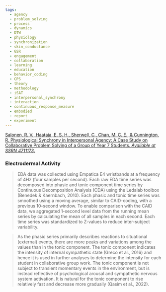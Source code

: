 ```yaml
---
tags:
  - agency
  - problem_solving
  - process
  - dynamics
  - DTW
  - physiology
  - synchronization
  - skin_conductance
  - GSR
  - engagement
  - collaboration
  - learning
  - education
  - behavior_coding
  - CPS
  - theory
  - methodology
  - iSAT
  - interpersonal_synchrony
  - interaction
  - continuous_response_measure
  - embodied
  - report
  - experiment
---
```


[Salonen, R. V., Haataja, E. S. H., Sherwell, C., Chan, M. C. E., & Cunnington, R. Physiological Synchrony in Interpersonal Agency: A Case Study on Collaborative Problem Solving of a Group of Year 7 Students. _Available at SSRN 4711173_.](https://papers.ssrn.com/sol3/papers.cfm?abstract_id=4711173)

### Electrodermal Activity

>EDA data was collected using Empatica E4 wristbands at a frequency of 4Hz (four samples per second). Each raw EDA time series was decomposed into phasic and tonic component time series by Continuous Decomposition Analysis (CDA) using the Ledalab toolbox (Benedek & Kaernbach, 2010). Each phasic and tonic time series was smoothed using a moving average, similar to CAID-coding, with a previous 10-second window. To enable comparison with the CAID data, we aggregated 1-second level data from the running mean series by calculating the mean of all samples in each second. Each time series was standardized to Z-values to reduce inter-subject variability.

>As the phasic series primarily describes reactions to situational (external) events, there are more peaks and variations among the values than in the tonic component. The tonic component indicates the intensity of internal sympathetic state (Greco et al., 2016) and hence it is used in further analyses to determine the intensity for each student in collaborative group work. The tonic component is not subject to transient momentary events in the environment, but is instead reflective of psychological arousal and sympathetic nervous system activation. It is natural for the tonic component to rise relatively fast and decrease more gradually (Qasim et al., 2022).